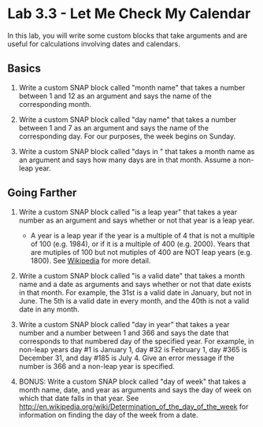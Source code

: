 <!--- REVISED -->
# Lab 3.3 - Let Me Check My Calendar

In this lab, you will write some custom blocks that take arguments and are useful for calculations involving dates and calendars.

## Basics
1. Write a custom SNAP block called "month name" that takes a number between 1 and 12 as an argument and says the name of the corresponding month.

1. Write a custom SNAP block called "day name" that takes a number between 1 and 7 as an argument and says the name of the corresponding day.  For our purposes, the week begins on Sunday. 

1. Write a custom SNAP block called "days in " that takes a month name as an argument and says how many days are in that month.  Assume a non-leap year.


## Going Farther
1. Write a custom SNAP block called "is a leap year" that takes a year number as an argument and says whether or not that year is a leap year.
    * A year is a leap year if the year is a multiple of 4 that is not a multiple of 100 (e.g. 1984), or if it is a multiple of 400 (e.g. 2000). Years that are mutiples of 100 but not mutiples of 400 are NOT leap years (e.g. 1800).  See [Wikipedia](https://en.wikipedia.org/wiki/Leap_year#Algorithm) for more detail.

1. Write a custom SNAP block called "is a valid date" that takes a month name and a date as arguments and says whether or not that date exists in that month.  For example, the 31st is a valid date in January, but not in June.  The 5th is a valid date in every month, and the 40th is not a valid date in any month.

1. Write a custom SNAP block called "day in year" that takes a year number and a number between 1 and 366 and says the date that corresponds to that numbered day of the specified year.  For example, in non-leap years day #1 is January 1, day #32 is February 1, day #365 is December 31, and day #185 is July 4.  Give an error message if the number is 366 and a non-leap year is specified.

1. BONUS: Write a custom SNAP block called "day of week" that takes a month name, date, and year as arguments and says the day of week on which that date falls in that year.  See http://en.wikipedia.org/wiki/Determination_of_the_day_of_the_week for information on finding the day of the week from a date.
